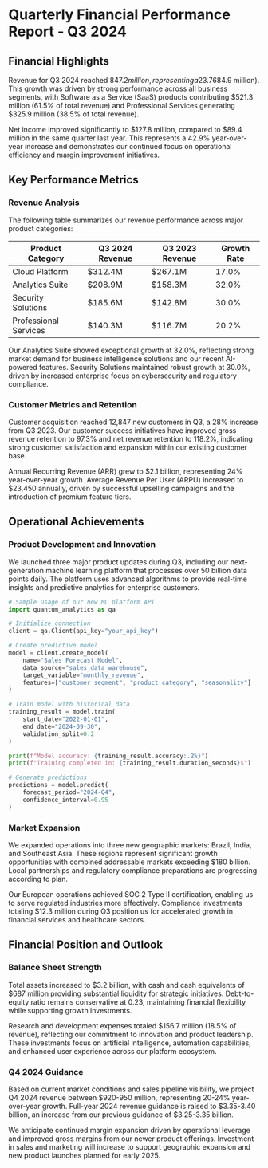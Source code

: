 # Quarterly Financial Performance Report - Q3 2024

## Financial Highlights

Revenue for Q3 2024 reached $847.2 million, representing a 23.7% increase compared to Q3 2023 ($684.9 million). This growth was driven by strong performance across all business segments, with Software as a Service (SaaS) products contributing $521.3 million (61.5% of total revenue) and Professional Services generating $325.9 million (38.5% of total revenue).

Net income improved significantly to $127.8 million, compared to $89.4 million in the same quarter last year. This represents a 42.9% year-over-year increase and demonstrates our continued focus on operational efficiency and margin improvement initiatives.

## Key Performance Metrics

### Revenue Analysis

The following table summarizes our revenue performance across major product categories:

| Product Category | Q3 2024 Revenue | Q3 2023 Revenue | Growth Rate |
|------------------|-----------------|-----------------|-------------|
| Cloud Platform   | $312.4M        | $267.1M        | 17.0%       |
| Analytics Suite  | $208.9M        | $158.3M        | 32.0%       |
| Security Solutions| $185.6M       | $142.8M        | 30.0%       |
| Professional Services| $140.3M    | $116.7M        | 20.2%       |

Our Analytics Suite showed exceptional growth at 32.0%, reflecting strong market demand for business intelligence solutions and our recent AI-powered features. Security Solutions maintained robust growth at 30.0%, driven by increased enterprise focus on cybersecurity and regulatory compliance.

### Customer Metrics and Retention

Customer acquisition reached 12,847 new customers in Q3, a 28% increase from Q3 2023. Our customer success initiatives have improved gross revenue retention to 97.3% and net revenue retention to 118.2%, indicating strong customer satisfaction and expansion within our existing customer base.

Annual Recurring Revenue (ARR) grew to $2.1 billion, representing 24% year-over-year growth. Average Revenue Per User (ARPU) increased to $23,450 annually, driven by successful upselling campaigns and the introduction of premium feature tiers.

## Operational Achievements

### Product Development and Innovation

We launched three major product updates during Q3, including our next-generation machine learning platform that processes over 50 billion data points daily. The platform uses advanced algorithms to provide real-time insights and predictive analytics for enterprise customers.

```python
# Sample usage of our new ML platform API
import quantum_analytics as qa

# Initialize connection
client = qa.Client(api_key="your_api_key")

# Create predictive model
model = client.create_model(
    name="Sales Forecast Model",
    data_source="sales_data_warehouse",
    target_variable="monthly_revenue",
    features=["customer_segment", "product_category", "seasonality"]
)

# Train model with historical data
training_result = model.train(
    start_date="2022-01-01",
    end_date="2024-09-30",
    validation_split=0.2
)

print(f"Model accuracy: {training_result.accuracy:.2%}")
print(f"Training completed in: {training_result.duration_seconds}s")

# Generate predictions
predictions = model.predict(
    forecast_period="2024-Q4",
    confidence_interval=0.95
)
```

### Market Expansion

We expanded operations into three new geographic markets: Brazil, India, and Southeast Asia. These regions represent significant growth opportunities with combined addressable markets exceeding $180 billion. Local partnerships and regulatory compliance preparations are progressing according to plan.

Our European operations achieved SOC 2 Type II certification, enabling us to serve regulated industries more effectively. Compliance investments totaling $12.3 million during Q3 position us for accelerated growth in financial services and healthcare sectors.

## Financial Position and Outlook

### Balance Sheet Strength

Total assets increased to $3.2 billion, with cash and cash equivalents of $687 million providing substantial liquidity for strategic initiatives. Debt-to-equity ratio remains conservative at 0.23, maintaining financial flexibility while supporting growth investments.

Research and development expenses totaled $156.7 million (18.5% of revenue), reflecting our commitment to innovation and product leadership. These investments focus on artificial intelligence, automation capabilities, and enhanced user experience across our platform ecosystem.

### Q4 2024 Guidance

Based on current market conditions and sales pipeline visibility, we project Q4 2024 revenue between $920-950 million, representing 20-24% year-over-year growth. Full-year 2024 revenue guidance is raised to $3.35-3.40 billion, an increase from our previous guidance of $3.25-3.35 billion.

We anticipate continued margin expansion driven by operational leverage and improved gross margins from our newer product offerings. Investment in sales and marketing will increase to support geographic expansion and new product launches planned for early 2025.